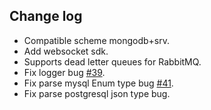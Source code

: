 ## Change log

- Compatible scheme mongodb+srv.
- Add websocket sdk.
- Supports dead letter queues for RabbitMQ.
- Fix logger bug [#39](https://github.com/zhufuyi/sponge/issues/39).
- Fix parse mysql Enum type bug [#41](https://github.com/zhufuyi/sponge/issues/41).
- Fix parse postgresql json type bug.
